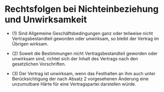 # Rechtsfolgen bei Nichteinbeziehung und Unwirksamkeit

- (1) Sind Allgemeine Geschäftsbedingungen ganz oder teilweise nicht Vertragsbestandteil geworden oder unwirksam, so bleibt der Vertrag im Übrigen wirksam.

- (2) Soweit die Bestimmungen nicht Vertragsbestandteil geworden oder unwirksam sind, richtet sich der Inhalt des Vertrags nach den gesetzlichen Vorschriften.

- (3) Der Vertrag ist unwirksam, wenn das Festhalten an ihm auch unter Berücksichtigung der nach Absatz 2 vorgesehenen Änderung eine unzumutbare Härte für eine Vertragspartei darstellen würde.


